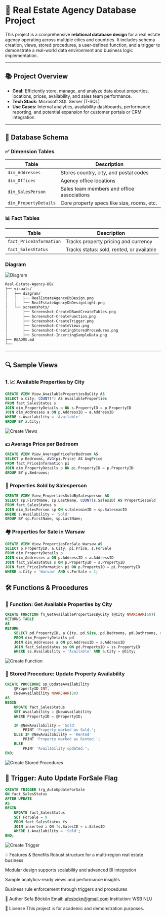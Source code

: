 # 🏡 Real Estate Agency Database Project

This project is a comprehensive **relational database design** for a real estate agency operating across multiple cities and countries. It includes schema creation, views, stored procedures, a user-defined function, and a trigger to demonstrate a real-world data environment and business logic implementation.

---

## 📚 Project Overview

- **Goal:** Efficiently store, manage, and analyze data about properties, locations, prices, availability, and sales team performance.
- **Tech Stack:** Microsoft SQL Server (T-SQL)
- **Use Cases:** Internal analytics, availability dashboards, performance reporting, and potential expansion for customer portals or CRM integration.

---

## 🧱 Database Schema

### ✅ Dimension Tables

| Table              | Description                                  |
|-------------------|----------------------------------------------|
| `dim_Addresses`    | Stores country, city, and postal codes       |
| `dim_Offices`      | Agency office locations                      |
| `dim_SalesPerson`  | Sales team members and office associations   |
| `dim_PropertyDetails` | Core property specs like size, rooms, etc. |

### 📊 Fact Tables

| Table                 | Description                                   |
|----------------------|-----------------------------------------------|
| `fact_PriceInformation` | Tracks property pricing and currency       |
| `fact_SalesStatus`      | Tracks status: sold, rented, or available  |

### Diagram
   
  ![Diagram](visuals/diagram/RealEstateAgencyDbDesignLight.png)

```md
Real-Estate-Agency-DB/
├── visuals/
│   ├── diagram/
│   │   ├── RealEstateAgencyDbDesign.png
│   │   └── RealEstateAgencyDbDesignLight.png
│   └── screenshots/
│       ├── Screenshot-CreateDBandCreateTables.png
│       ├── Screenshot-CreateFunction.png
│       ├── Screenshot-CreateTrigger.png
│       ├── Screenshot-CreateViews.png
│       ├── Screenshot-CreatingStoredProcedures.png
│       ├── Screenshot-InsertingSampleData.png
├── README.md
└── 
```

---

## 🔍 Sample Views

### 1. 📈 Available Properties by City

```sql
CREATE VIEW View_AvailablePropertiesByCity AS
SELECT a.City, COUNT(*) AS AvailableProperties
FROM fact_SalesStatus s
JOIN dim_PropertyDetails p ON s.PropertyID = p.PropertyID
JOIN dim_Addresses a ON p.AddressID = a.AddressID
WHERE s.Availability = 'Available'
GROUP BY a.City;
```
  ![Create Views](visuals/screenshots/Screenshot-CreateViews.png)

### 💵 Average Price per Bedroom
```sql
CREATE VIEW View_AveragePricePerBedroom AS
SELECT p.Bedrooms, AVG(pi.Price) AS AvgPrice
FROM fact_PriceInformation pi
JOIN dim_PropertyDetails p ON pi.PropertyID = p.PropertyID
GROUP BY p.Bedrooms;
```

### 👔 Properties Sold by Salesperson
```sql
CREATE VIEW View_PropertiesSoldBySalesperson AS
SELECT sp.FirstName, sp.LastName, COUNT(s.SalesID) AS PropertiesSold
FROM fact_SalesStatus s
JOIN dim_SalesPerson sp ON s.SalesmanID = sp.SalesmanID
WHERE s.Availability = 'Sold'
GROUP BY sp.FirstName, sp.LastName;
```

### 🏘️ Properties for Sale in Warsaw
```sql
CREATE VIEW View_PropertiesForSale_Warsaw AS
SELECT p.PropertyID, a.City, pi.Price, s.ForSale
FROM dim_PropertyDetails p
JOIN dim_Addresses a ON p.AddressID = a.AddressID
JOIN fact_SalesStatus s ON p.PropertyID = s.PropertyID
JOIN fact_PriceInformation pi ON p.PropertyID = pi.PropertyID
WHERE a.City = 'Warsaw' AND s.ForSale = 1;
```

## 🛠️ Functions & Procedures

### 📌 Function: Get Available Properties by City
```sql
CREATE FUNCTION fn_GetAvailablePropertiesByCity (@City NVARCHAR(50))
RETURNS TABLE
AS
RETURN
    SELECT pd.PropertyID, a.City, pd.Size, pd.Bedrooms, pd.Bathrooms, ss.Availability
    FROM dim_PropertyDetails pd
    JOIN dim_Addresses a ON pd.AddressID = a.AddressID
    JOIN fact_SalesStatus ss ON pd.PropertyID = ss.PropertyID
    WHERE ss.Availability = 'Available' AND a.City = @City;
```
![Create Function](visuals/screenshots/Screenshot-CreateFunction.png)

### 📌 Stored Procedure: Update Property Availability
```sql
CREATE PROCEDURE sp_UpdateAvailability
    @PropertyID INT,
    @NewAvailability NVARCHAR(20)
AS
BEGIN
    UPDATE fact_SalesStatus
    SET Availability = @NewAvailability
    WHERE PropertyID = @PropertyID;

    IF @NewAvailability = 'Sold'
        PRINT 'Property marked as Sold.';
    ELSE IF @NewAvailability = 'Rented'
        PRINT 'Property marked as Rented.';
    ELSE
        PRINT 'Availability updated.';
END;
```
  ![Create Stored Procedures](visuals/screenshots/Screenshot-CreatingStoredProcedures.png)

## 🚨 Trigger: Auto Update ForSale Flag
```sql
CREATE TRIGGER trg_AutoUpdateForSale
ON fact_SalesStatus
AFTER UPDATE
AS
BEGIN
    UPDATE fact_SalesStatus
    SET ForSale = 0
    FROM fact_SalesStatus fs
    JOIN inserted i ON fs.SalesID = i.SalesID
    WHERE i.Availability = 'Sold';
END;
```
  ![Create Trigger](visuals/screenshots/Screenshot-CreateTrigger.png)


💡 Features & Benefits
Robust structure for a multi-region real estate business

Modular design supports scalability and advanced BI integration

Sample analytics-ready views and performance insights

Business rule enforcement through triggers and procedures


👤 Author
Sefa Böckün
Email: afesbckn@gmail.com
Institution: WSB NLU


📌 License
This project is for academic and demonstration purposes.
